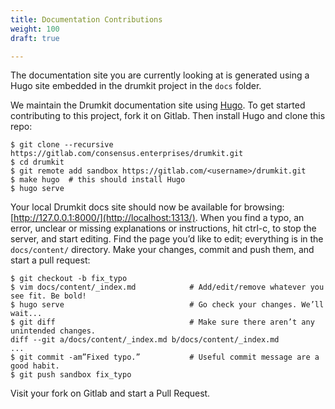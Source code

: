 ```yaml
---
title: Documentation Contributions
weight: 100
draft: true

---
```


The documentation site you are currently looking at is generated using a Hugo site embedded in the drumkit project in the `docs` folder.




We maintain the Drumkit documentation site using
[Hugo](http://www.gohugo.org/). To get started contributing to this project,
fork it on Gitlab. Then install Hugo and clone this repo:

```console
$ git clone --recursive https://gitlab.com/consensus.enterprises/drumkit.git
$ cd drumkit
$ git remote add sandbox https://gitlab.com/<username>/drumkit.git
$ make hugo  # this should install Hugo
$ hugo serve
```

Your local Drumkit docs site should now be available for browsing:
[http://127.0.0.1:8000/](http://localhost:1313/). When you find a typo, an
error, unclear or missing explanations or instructions, hit ctrl-c, to stop the
server, and start editing. Find the page you’d like to edit; everything is in
the `docs/content/` directory. Make your changes, commit and push them, and start a pull
request:

```console
$ git checkout -b fix_typo
$ vim docs/content/_index.md            # Add/edit/remove whatever you see fit. Be bold!
$ hugo serve                            # Go check your changes. We’ll wait...
$ git diff                              # Make sure there aren’t any unintended changes.
diff --git a/docs/content/_index.md b/docs/content/_index.md
...
$ git commit -am”Fixed typo.”           # Useful commit message are a good habit.
$ git push sandbox fix_typo
```

Visit your fork on Gitlab and start a Pull Request.
